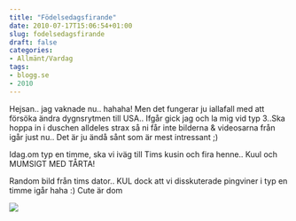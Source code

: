 ```yaml
---
title: "Födelsedagsfirande"
date: 2010-07-17T15:06:54+01:00
slug: fodelsedagsfirande
draft: false
categories:
- Allmänt/Vardag
tags:
- blogg.se
- 2010
---
```

Hejsan.. jag vaknade nu.. hahaha! Men det fungerar ju iallafall med att försöka ändra dygnsrytmen till USA.. Ifgår gick jag och la mig vid typ 3..Ska hoppa in i duschen alldeles strax så ni får inte bilderna & videosarna från igår just nu.. Det är ju ändå sånt som är mest intressant ;)  
  
Idag.om typ en timme, ska vi iväg till Tims kusin och fira henne.. Kuul och MUMSIGT MED TÅRTA!  
  
  
Random bild från tims dator.. KUL dock att vi disskuterade pingviner i typ en timme igår haha :) Cute är dom  
  
  
![](/assets/images/blogg.se/penguins_98490271.jpg)